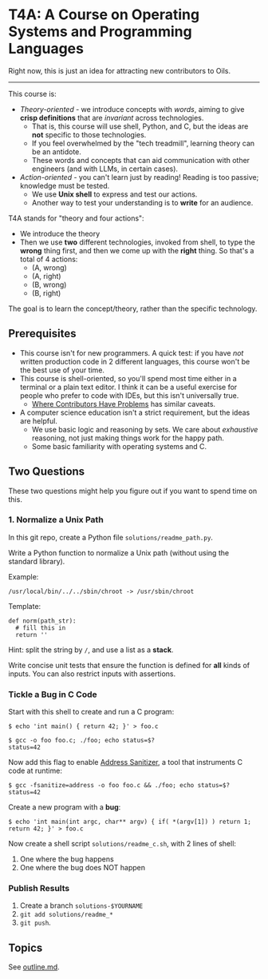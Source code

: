 T4A: A Course on Operating Systems and Programming Languages
===

Right now, this is just an idea for attracting new contributors to Oils.

---

This course is:

- *Theory-oriented* - we introduce concepts with *words*, aiming to give
  **crisp definitions** that are *invariant* across technologies.
  - That is, this course will use shell, Python, and C, but the ideas are
    **not** specific to those technologies.
  - If you feel overwhelmed by the "tech treadmill", learning theory can be an
    antidote.
  - These words and concepts that can aid communication with other engineers
    (and with LLMs, in certain cases).
- *Action-oriented* - you can't learn just by reading!  Reading is too passive;
  knowledge must be tested.
  - We use **Unix shell** to express and test our actions.
  - Another way to test your understanding is to **write** for an audience.

T4A stands for "theory and four actions":

- We introduce the theory
- Then we use **two** different technologies, invoked from shell, to type the **wrong**
  thing first, and then we come up with the **right** thing.  So that's a total of 4 actions:
  - (A, wrong)
  - (A, right)
  - (B, wrong)
  - (B, right)

The goal is to learn the concept/theory, rather than the specific technology.

## Prerequisites

- This course isn't for new programmers.  A quick test: if you have *not*
  written production code in 2 different languages, this course won't be the
  best use of your time.
- This course is shell-oriented, so you'll spend most time either in a terminal
  or a plain text editor.  I think it can be a useful exercise for people who
  prefer to code with IDEs, but this isn't universally true.
  - [Where Contributors Have Problems](https://github.com/oils-for-unix/oils/wiki/Where-Contributors-Have-Problems)
    has similar caveats.
- A computer science education isn't a strict requirement, but the ideas are
  helpful.
  - We use basic logic and reasoning by sets.  We care about *exhaustive*
    reasoning, not just making things work for the happy path.
  - Some basic familiarity with operating systems and C.  

## Two Questions

These two questions might help you figure out if you want to spend time on
this.

### 1. Normalize a Unix Path

In this git repo, create a Python file `solutions/readme_path.py`.

Write a Python function to normalize a Unix path (without using the
standard library).

Example:

    /usr/local/bin/../../sbin/chroot -> /usr/sbin/chroot

Template:

    def norm(path_str):
      # fill this in
      return ''

Hint: split the string by `/`, and use a list as a **stack**.

Write concise unit tests that ensure the function is defined for **all** kinds
of inputs.  You can also restrict inputs with assertions.

<!-- 
this tests data structures, coding skills, and reasoning with test cases
-->

### Tickle a Bug in C Code

Start with this shell to create and run a C program:

    $ echo 'int main() { return 42; }' > foo.c

    $ gcc -o foo foo.c; ./foo; echo status=$?
    status=42

Now add this flag to enable [Address Sanitizer][asan], a tool that instruments
C code at runtime:

[asan]: https://github.com/google/sanitizers/wiki/AddressSanitizer

    $ gcc -fsanitize=address -o foo foo.c && ./foo; echo status=$?
    status=42

Create a new program with a **bug**:

    $ echo 'int main(int argc, char** argv) { if( *(argv[1]) ) return 1; return 42; }' > foo.c

Now create a shell script `solutions/readme_c.sh`, with  2 lines of shell:

1. One where the bug happens
1. One where the bug does NOT happen

<!-- this tests shell tool usage and reading C, but not writing C -->

### Publish Results

1. Create a branch `solutions-$YOURNAME`
1. `git add solutions/readme_*`
1. `git push`.

## Topics

See [outline.md]().
